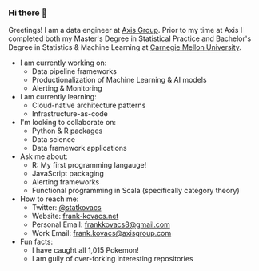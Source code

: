 ### Hi there 👋

<!--
**frank113/frank113** is a ✨ _special_ ✨ repository because its `README.md` (this file) appears on your GitHub profile.

Here are some ideas to get you started:

- 🔭 I’m currently working on ...
- 🌱 I’m currently learning ...
- 👯 I’m looking to collaborate on ...
- 🤔 I’m looking for help with ...
- 💬 Ask me about ...
- 📫 How to reach me: ...
- 😄 Pronouns: ...
- ⚡ Fun fact: ...
-->

Greetings! I am a data engineer at [Axis Group](https://www.axisgroup.com). Prior to my time at Axis I completed both my Master's Degree in Statistical Practice and Bachelor's Degree in Statistics & Machine Learning at [Carnegie Mellon University](cmu.edu).

+ I am currently working on:
    - Data pipeline frameworks
    - Productionalization of Machine Learning & AI models
    - Alerting & Monitoring
+ I am currently learning:
    - Cloud-native architecture patterns
    - Infrastructure-as-code
+ I'm looking to collaborate on:
    - Python & R packages
    - Data science
    - Data framework applications
+ Ask me about:
    - R: My first programming langauge!
    - JavaScript packaging
    - Alerting frameworks
    - Functional programming in Scala (specifically category theory)
+ How to reach me:
    - Twitter: [@statkovacs](https://twitter.com/statkovacs)
    - Website: [frank-kovacs.net](frank-kovacs.net)
    - Personal Email: frankkovacs8@gmail.com
    - Work Email: frank.kovacs@axisgroup.com
+ Fun facts:
    - I have caught all 1,015 Pokemon!
    - I am guily of over-forking interesting repositories
